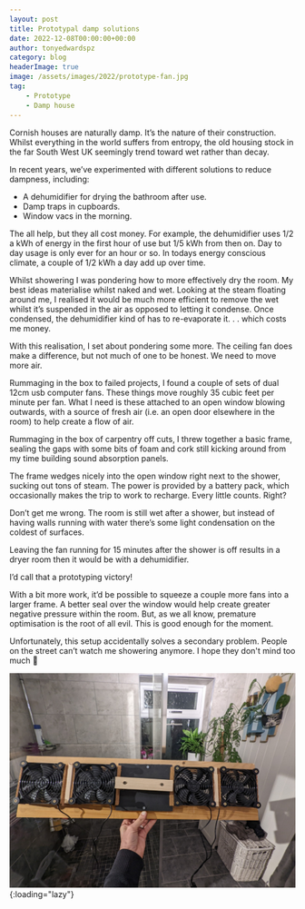 ```yaml
---
layout: post
title: Prototypal damp solutions
date: 2022-12-08T00:00:00+00:00
author: tonyedwardspz
category: blog
headerImage: true
image: /assets/images/2022/prototype-fan.jpg
tag: 
    - Prototype
    - Damp house
---
```


Cornish houses are naturally damp. It’s the nature of their construction. Whilst everything in the world suffers from entropy, the old housing stock in the far South West UK seemingly trend toward wet rather than decay.

In recent years, we’ve experimented with different solutions to reduce dampness, including:

- A dehumidifier for drying the bathroom after use. 
- Damp traps in cupboards. 
- Window vacs in the morning. 

The all help, but they all cost money. For example, the dehumidifier uses 1/2 a kWh of energy in the first hour of use but 1/5 kWh from then on. Day to day usage is only ever for an hour or so. In todays energy conscious climate, a couple of 1/2 kWh a day add up over time.

Whilst showering I was pondering how to more effectively dry the room. My best ideas materialise whilst naked and wet. Looking at the steam floating around me, I realised it would be much more efficient to remove the wet whilst it’s suspended in the air as opposed to letting it condense. Once condensed, the dehumidifier kind of has to re-evaporate it. . . which costs me money.

With this realisation, I set about pondering some more. The ceiling fan does make a difference, but not much of one to be honest. We need to move more air.

Rummaging in the box to failed projects, I found a couple of sets of dual 12cm usb computer fans. These things move roughly 35 cubic feet per minute per fan. What I need is these attached to an open window blowing outwards, with a source of fresh air (i.e. an open door elsewhere in the room) to help create a flow of air.

Rummaging in the box of carpentry off cuts, I threw together a basic frame, sealing the gaps with some bits of foam and cork still kicking around from my time building sound absorption panels.

The frame wedges nicely into the open window right next to the shower, sucking out tons of steam. The power is provided by a battery pack, which occasionally makes the trip to work to recharge. Every little counts. Right?

Don’t get me wrong. The room is still wet after a shower, but instead of having walls running with water there’s some light condensation on the coldest of surfaces. 

Leaving the fan running for 15 minutes after the shower is off results in a dryer room then it would be with a dehumidifier.

I’d call that a prototyping victory!

With a bit more work, it’d be possible to squeeze a couple more fans into a larger frame. A better seal over the window would help create greater negative pressure within the room. But, as we all know, premature optimisation is the root of all evil. This is good enough for the moment.

Unfortunately, this setup accidentally solves a secondary problem. People on the street can’t watch me showering anymore. I hope they don't mind too much 🤣

![Prototype extraction system](/assets/images/2022/prototype-fan.jpg "Prototypal Fan"){:loading="lazy"}
